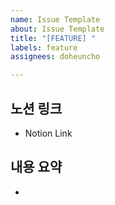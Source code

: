 ```yaml
---
name: Issue Template
about: Issue Template
title: "[FEATURE] "
labels: feature
assignees: doheuncho

---
```


## 노션 링크
<!-- 이슈와 연관된 노션 링크를 첨부해 주세요 -->

- Notion Link

## 내용 요약
<!-- 이슈에 대해 설명해주세요 -->

-
